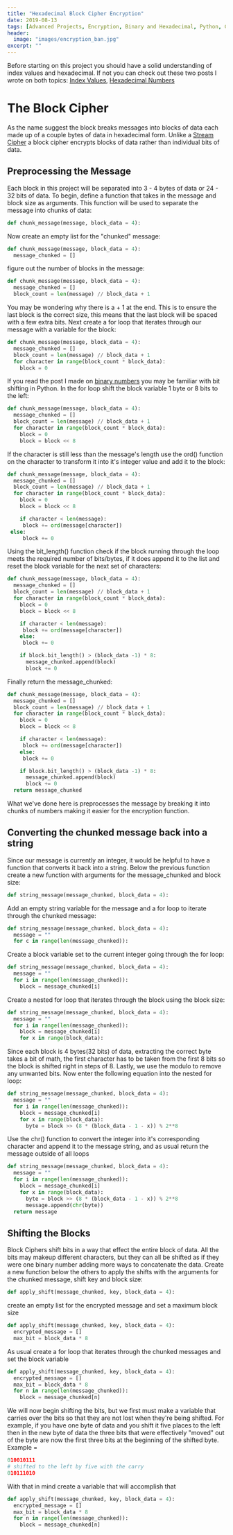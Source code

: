 ```yaml
---
title: "Hexadecimal Block Cipher Encryption"
date: 2019-08-13
tags: [Advanced Projects, Encryption, Binary and Hexadecimal, Python, Cyber Security]
header:
  image: "images/encryption_ban.jpg"
excerpt: ""
---
```

Before starting on this project you should have a solid understanding of index values and hexadecimal. If not you can check out these two posts I wrote on both topics: [Index Values](https://patchyst.github.io/indexASCII/), [Hexadecimal Numbers](https://patchyst.github.io/hexadecimalandcharactercodes/)
# The Block Cipher
As the name suggest the block breaks messages into blocks of data each made up of a couple bytes of data in hexadecimal form. Unlike a [Stream Cipher](https://patchyst.github.io/indexASCII/) a block cipher encrypts blocks of data rather than individual bits of data.
## Preprocessing the Message
Each block in this project will be separated into 3 - 4 bytes of data or 24 - 32 bits of data.
To begin, define a function that takes in the message and block size as arguments. This function will be used to separate the message into chunks of data:
```python
def chunk_message(message, block_data = 4):
```
Now create an empty list for the "chunked" message:
```python
def chunk_message(message, block_data = 4):
  message_chunked = []
```
figure out the number of blocks in the message:
```python
def chunk_message(message, block_data = 4):
  message_chunked = []
  block_count = len(message) // block_data + 1
```
You may be wondering why there is a + 1 at the end. This is to ensure the last block is the correct size, this means that the last block will be spaced with a few extra bits.
Next create a for loop that iterates through our message with a variable for the block:
```python
def chunk_message(message, block_data = 4):
  message_chunked = []
  block_count = len(message) // block_data + 1
  for character in range(block_count * block_data):
    block = 0
```
If you read the post I made on [binary numbers](https://patchyst.github.io/binaryintro/) you may be familiar with bit shifting in Python. In the for loop shift the block variable 1 byte or 8 bits to the left:
```python
def chunk_message(message, block_data = 4):
  message_chunked = []
  block_count = len(message) // block_data + 1
  for character in range(block_count * block_data):
    block = 0
    block = block << 8
```
If the character is still less than the message's length use the ord() function on the character to transform it into it's integer value and add it to the block:
```python
def chunk_message(message, block_data = 4):
  message_chunked = []
  block_count = len(message) // block_data + 1
  for character in range(block_count * block_data):
    block = 0
    block = block << 8

    if character < len(message):
     block += ord(message[character])
 else:
     block += 0
```
Using the bit_length() function check if the block running through the loop meets the required number of bits/bytes, if it does append it to the list and reset the block variable for the next set of characters:
```python
def chunk_message(message, block_data = 4):
  message_chunked = []
  block_count = len(message) // block_data + 1
  for character in range(block_count * block_data):
    block = 0
    block = block << 8

    if character < len(message):
     block += ord(message[character])
    else:
     block += 0

    if block.bit_length() > (block_data -1) * 8:
      message_chunked.append(block)
      block += 0
```
Finally return the message_chunked:

```python
def chunk_message(message, block_data = 4):
  message_chunked = []
  block_count = len(message) // block_data + 1
  for character in range(block_count * block_data):
    block = 0
    block = block << 8

    if character < len(message):
     block += ord(message[character])
    else:
     block += 0

    if block.bit_length() > (block_data -1) * 8:
      message_chunked.append(block)
      block += 0
  return message_chunked
```
What we've done here is preprocesses the message by breaking it into chunks of numbers making it easier for the encryption function.

## Converting the chunked message back into a string
Since our message is currently an integer, it would be helpful to have a function that converts it back into a string. Below the previous function create a new function with arguments for the message_chunked and block size:
```python
def string_message(message_chunked, block_data = 4):

```
Add an empty string variable for the message and a for loop to iterate through the chunked message:
```python
def string_message(message_chunked, block_data = 4):
  message = ""
  for c in range(len(message_chunked)):
```
Create a block variable set to the current integer going through the for loop:
```python
def string_message(message_chunked, block_data = 4):
  message = ""
  for i in range(len(message_chunked)):
    block = message_chunked[i]
```
Create a nested for loop that iterates through the block using the block size:
```python
def string_message(message_chunked, block_data = 4):
  message = ""
  for i in range(len(message_chunked)):
    block = message_chunked[i]
    for x in range(block_data):

```
Since each block is 4 bytes(32 bits) of data, extracting the correct byte takes a bit of math, the first character has to be taken from the first 8 bits so the block is shifted right in steps of 8. Lastly, we use the modulo to remove any unwanted bits. Now enter the following equation into the nested for loop:
```python
def string_message(message_chunked, block_data = 4):
  message = ""
  for i in range(len(message_chunked)):
    block = message_chunked[i]
    for x in range(block_data):
      byte = block >> (8 * (block_data - 1 - x)) % 2**8
```
Use the chr() function to convert the integer into it's corresponding character and append it to the message string, and as usual return the message outside of all loops
```python
def string_message(message_chunked, block_data = 4):
  message = ""
  for i in range(len(message_chunked)):
    block = message_chunked[i]
    for x in range(block_data):
      byte = block >> (8 * (block_data - 1 - x)) % 2**8
      message.append(chr(byte))
  return message
```
## Shifting the Blocks
Block Ciphers shift bits in a way that effect the entire block of data. All the bits may makeup different characters, but they can all be shifted as if they were one binary number adding more ways to concatenate the data. Create a new function below the others to apply the shifts with the arguments for the chunked message, shift key and block size:
```python
def apply_shift(message_chunked, key, block_data = 4):
```
create an empty list for the encrypted message and set a maximum block size
```python
def apply_shift(message_chunked, key, block_data = 4):
  encrypted_message = []
  max_bit = block_data * 8
```
As usual create a for loop that iterates through the chunked messages and set the block variable
```python
def apply_shift(message_chunked, key, block_data = 4):
  encrypted_message = []
  max_bit = block_data * 8
  for n in range(len(message_chunked)):
    block = message_chunked[n]
```
We will now begin shifting the bits, but we first must make a variable that carries over the bits so that they are not lost when they're being shifted. For example, if you have one byte of data and you shift it five places to the left then in the new byte of data the three bits that were effectively "moved" out of the byte are now the first three bits at the beginning of the shifted byte.
Example =
```python
010010111
# shifted to the left by five with the carry
010111010
```
With that in mind create a variable that will accomplish that
```python
def apply_shift(message_chunked, key, block_data = 4):
  encrypted_message = []
  max_bit = block_data * 8
  for n in range(len(message_chunked)):
    block = message_chunked[n]

```
